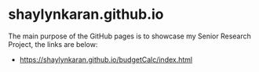 # shaylynkaran.github.io
The main purpose of the GitHub pages is to showcase my Senior Research Project, the links are below:
- https://shaylynkaran.github.io/budgetCalc/index.html

